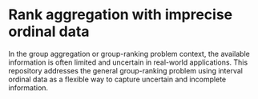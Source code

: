 # Rank aggregation with imprecise ordinal data
In the group aggregation or group-ranking problem context, the available information is often limited and uncertain in real-world applications. This repository addresses the general group-ranking problem using interval ordinal data as a flexible way to capture uncertain and incomplete information.

